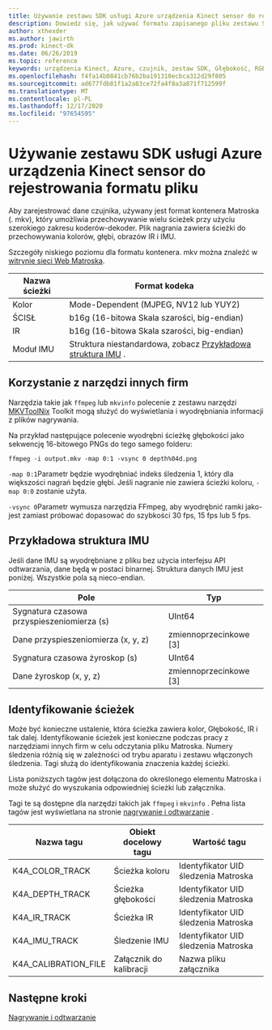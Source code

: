 ```yaml
---
title: Używanie zestawu SDK usługi Azure urządzenia Kinect sensor do rejestrowania formatu pliku
description: Dowiedz się, jak używać formatu zapisanego pliku zestawu SDK czujnika urządzenia Kinect platformy Azure.
author: xthexder
ms.author: jawirth
ms.prod: kinect-dk
ms.date: 06/26/2019
ms.topic: reference
keywords: urządzenia Kinect, Azure, czujnik, zestaw SDK, Głębokość, RGB, nagrywanie, odtwarzanie, Matroska, MKV
ms.openlocfilehash: f4fa14b0841cb76b2ba191310ecbca312d29f805
ms.sourcegitcommit: ad677fdb81f1a2a83ce72fa4f8a3a871f712599f
ms.translationtype: MT
ms.contentlocale: pl-PL
ms.lasthandoff: 12/17/2020
ms.locfileid: "97654595"
---
```

# <a name="use-azure-kinect-sensor-sdk-to-record-file-format"></a>Używanie zestawu SDK usługi Azure urządzenia Kinect sensor do rejestrowania formatu pliku

Aby zarejestrować dane czujnika, używany jest format kontenera Matroska (. mkv), który umożliwia przechowywanie wielu ścieżek przy użyciu szerokiego zakresu koderów-dekoder. Plik nagrania zawiera ścieżki do przechowywania kolorów, głębi, obrazów IR i IMU.

Szczegóły niskiego poziomu dla formatu kontenera. mkv można znaleźć w [witrynie sieci Web Matroska](https://www.matroska.org/index.html).

| Nazwa ścieżki | Format kodeka                          |
|------------|---------------------------------------|
| Kolor      | Mode-Dependent (MJPEG, NV12 lub YUY2) |
| ŚCISŁ      | b16g (16-bitowa Skala szarości, big-endian)   |
| IR         | b16g (16-bitowa Skala szarości, big-endian)   |
| Moduł IMU        | Struktura niestandardowa, zobacz [Przykładowa struktura IMU](record-file-format.md#imu-sample-structure) . |

## <a name="using-third-party-tools"></a>Korzystanie z narzędzi innych firm

Narzędzia takie jak `ffmpeg` lub `mkvinfo` polecenie z zestawu narzędzi [MKVToolNix](https://mkvtoolnix.download/) Toolkit mogą służyć do wyświetlania i wyodrębniania informacji z plików nagrywania.

Na przykład następujące polecenie wyodrębni ścieżkę głębokości jako sekwencję 16-bitowego PNGs do tego samego folderu:

```
ffmpeg -i output.mkv -map 0:1 -vsync 0 depth%04d.png
```

`-map 0:1`Parametr będzie wyodrębniać indeks śledzenia 1, który dla większości nagrań będzie głębi. Jeśli nagranie nie zawiera ścieżki koloru, `-map 0:0` zostanie użyta.

`-vsync 0`Parametr wymusza narzędzia FFmpeg, aby wyodrębnić ramki jako-jest zamiast próbować dopasować do szybkości 30 fps, 15 fps lub 5 fps.

## <a name="imu-sample-structure"></a>Przykładowa struktura IMU

Jeśli dane IMU są wyodrębniane z pliku bez użycia interfejsu API odtwarzania, dane będą w postaci binarnej.
Struktura danych IMU jest poniżej. Wszystkie pola są nieco-endian.

| Pole                        | Typ     |
|------------------------------|----------|
| Sygnatura czasowa przyspieszeniomierza (s) | UInt64   |
| Dane przyspieszeniomierza (x, y, z) | zmiennoprzecinkowe [3] |
| Sygnatura czasowa żyroskop (s)     | UInt64   |
| Dane żyroskop (x, y, z)     | zmiennoprzecinkowe [3] |

## <a name="identifying-tracks"></a>Identyfikowanie ścieżek

Może być konieczne ustalenie, która ścieżka zawiera kolor, Głębokość, IR i tak dalej. Identyfikowanie ścieżek jest konieczne podczas pracy z narzędziami innych firm w celu odczytania pliku Matroska.
Numery śledzenia różnią się w zależności od trybu aparatu i zestawu włączonych śledzenia. Tagi służą do identyfikowania znaczenia każdej ścieżki.

Lista poniższych tagów jest dołączona do określonego elementu Matroska i może służyć do wyszukania odpowiedniej ścieżki lub załącznika.

Tagi te są dostępne dla narzędzi takich jak `ffmpeg` i `mkvinfo` .
Pełna lista tagów jest wyświetlana na stronie [nagrywanie i odtwarzanie](record-playback-api.md) .

| Nazwa tagu             | Obiekt docelowy tagu             | Wartość tagu             |
|----------------------|------------------------|-----------------------|
| K4A_COLOR_TRACK      | Ścieżka koloru            | Identyfikator UID śledzenia Matroska    |
| K4A_DEPTH_TRACK      | Ścieżka głębokości            | Identyfikator UID śledzenia Matroska    |
| K4A_IR_TRACK         | Ścieżka IR               | Identyfikator UID śledzenia Matroska    |
| K4A_IMU_TRACK        | Śledzenie IMU              | Identyfikator UID śledzenia Matroska    |
| K4A_CALIBRATION_FILE | Załącznik do kalibracji | Nazwa pliku załącznika   |

## <a name="next-steps"></a>Następne kroki

[Nagrywanie i odtwarzanie](record-playback-api.md)
